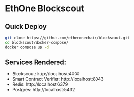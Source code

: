 # EthOne Blockscout

## Quick Deploy

```bash
git clone https://github.com/etheronechain/blockscout.git
cd blockscout/docker-compose/
docker compose up -d
```

## Services Rendered:

* Blockscout: http://localhost:4000
* Smart Contract Verifier: http://localhost:8043
* Redis: http://localhost:6379
* Postgres: http://localhost:5432


